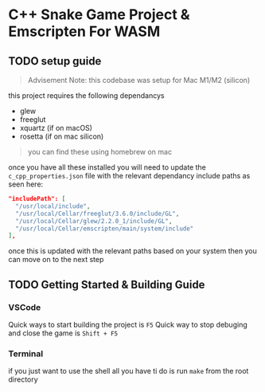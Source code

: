 # C++ Snake Game Project & Emscripten For WASM

## TODO setup guide

> Advisement Note: this codebase was setup for Mac M1/M2 (silicon)

this project requires the following dependancys

- glew
- freeglut
- xquartz (if on macOS)
- rosetta (if on mac silicon)

> you can find these using homebrew on mac

once you have all these installed you will need to update the `c_cpp_properties.json` file with the relevant dependancy include paths as seen here:

``` json
"includePath": [
  "/usr/local/include",
  "/usr/local/Cellar/freeglut/3.6.0/include/GL",
  "/usr/local/Cellar/glew/2.2.0_1/include/GL",
  "/usr/local/Cellar/emscripten/main/system/include"
],
```

once this is updated with the relevant paths based on your system then you can move on to the next step

## TODO Getting Started & Building Guide

### VSCode

Quick ways to start building the project is `F5`
Quick way to stop debuging and close the game is `Shift + F5`

### Terminal

if you just want to use the shell all you have ti do is run `make` from the root directory
